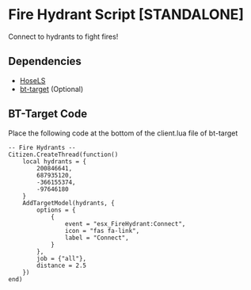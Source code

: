 # Fire Hydrant Script [STANDALONE]
Connect to hydrants to fight fires!

## Dependencies
- [HoseLS](https://github.com/LondonStudios/HoseLS)
- [bt-target](https://github.com/brentN5/bt-target) (Optional)

## BT-Target Code
Place the following code at the bottom of the client.lua file of bt-target
```
-- Fire Hydrants --
Citizen.CreateThread(function()
	local hydrants = {
        200846641,
		687935120,
		-366155374,
		-97646180
    }
    AddTargetModel(hydrants, {
        options = {
            {
                event = "esx_FireHydrant:Connect",
                icon = "fas fa-link",
                label = "Connect",
            }
        },
        job = {"all"},
        distance = 2.5
    })
end)
```
